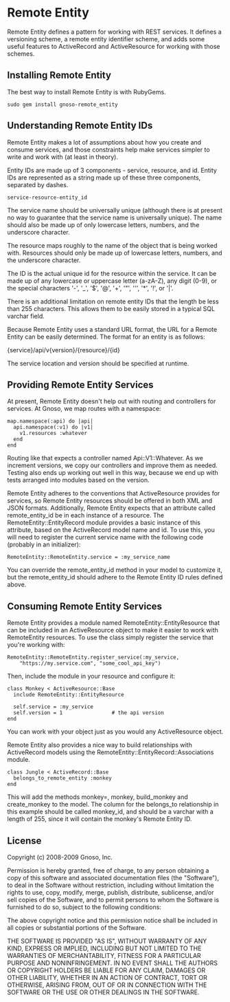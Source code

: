 Remote Entity
=============

Remote Entity defines a pattern for working with REST services. It defines a versioning scheme, a remote entity identifier scheme, and adds some useful features to ActiveRecord and ActiveResource for working with those schemes.

Installing Remote Entity
------------------------
The best way to install Remote Entity is with RubyGems.

    sudo gem install gnoso-remote_entity
    
Understanding Remote Entity IDs
-------------------------------
Remote Entity makes a lot of assumptions about how you create and consume services, and those constraints help make services simpler to write and work with (at least in theory).

Entity IDs are made up of 3 components - service, resource, and id. Entity IDs are represented as a string made up of these three components, separated by dashes.

    service-resource-entity_id

The service name should be universally unique (although there is at present no way to guarantee that the service name is universally unique). The name should also be made up of only lowercase letters, numbers, and the underscore character.

The resource maps roughly to the name of the object that is being worked with. Resources should only be made up of lowercase letters, numbers, and the underscore character.

The ID is the actual unique id for the resource within the service. It can be made up of any lowercase or uppercase letter (a-zA-Z), any digit (0-9), or the special characters '-', '_', '$', '@', '+', '"', ''', '*', '!', or '|'.

There is an additional limitation on remote entity IDs that the length be less than 255 characters. This allows them to be easily stored in a typical SQL varchar field.

Because Remote Entity uses a standard URL format, the URL for a Remote Entity can be easily determined. The format for an entity is as follows:

{service}/api/v{version}/{resource}/{id}

The service location and version should be specified at runtime.

Providing Remote Entity Services
--------------------------------
At present, Remote Entity doesn't help out with routing and controllers for services. At Gnoso, we map routes with a namespace:

    map.namespace(:api) do |api|
      api.namespace(:v1) do |v1|
        v1.resources :whatever
      end
    end

Routing like that expects a controller named Api::V1::Whatever. As we increment versions, we copy our controllers and improve them as needed. Testing also ends up working out well in this way, because we end up with tests arranged into modules based on the version.

Remote Entity adheres to the conventions that ActiveResource provides for services, so Remote Entity resources should be offered in both XML and JSON formats. Additionally, Remote Entity expects that an attribute called remote_entity_id be in each instance of a resource. The RemoteEntity::EntityRecord module provides a basic instance of this attribute, based on the ActiveRecord model name and id. To use this, you will need to register the current service name with the following code (probably in an initializer):

    RemoteEntity::RemoteEntity.service = :my_service_name

You can override the remote_entity_id method in your model to customize it, but the remote_entity_id should adhere to the Remote Entity ID rules defined above.

Consuming Remote Entity Services
--------------------------------
Remote Entity provides a module named RemoteEntity::EntityResource that can be included in an ActiveResource object to make it easier to work with RemoteEntity resources. To use the class simply register the service that you're working with:

    RemoteEntity::RemoteEntity.register_service(:my_service,
        "https://my.service.com", "some_cool_api_key")
        
Then, include the module in your resource and configure it:

    class Monkey < ActiveResource::Base
      include RemoteEntity::EntityResource
      
      self.service = :my_service
      self.version = 1                # the api version
    end
    
You can work with your object just as you would any ActiveResource object.

Remote Entity also provides a nice way to build relationships with ActiveRecord models using the RemoteEntity::EntityRecord::Associations module.

    class Jungle < ActiveRecord::Base
      belongs_to_remote_entity :monkey
    end

This will add the methods monkey=, monkey, build_monkey and create_monkey to the model. The column for the belongs_to relationship in this example should be called monkey_id, and should be a varchar with a length of 255, since it will contain the monkey's Remote Entity ID.

License
-------
Copyright (c) 2008-2009 Gnoso, Inc.

Permission is hereby granted, free of charge, to any person obtaining
a copy of this software and associated documentation files (the
"Software"), to deal in the Software without restriction, including
without limitation the rights to use, copy, modify, merge, publish,
distribute, sublicense, and/or sell copies of the Software, and to
permit persons to whom the Software is furnished to do so, subject to
the following conditions:

The above copyright notice and this permission notice shall be
included in all copies or substantial portions of the Software.

THE SOFTWARE IS PROVIDED "AS IS", WITHOUT WARRANTY OF ANY KIND,
EXPRESS OR IMPLIED, INCLUDING BUT NOT LIMITED TO THE WARRANTIES OF
MERCHANTABILITY, FITNESS FOR A PARTICULAR PURPOSE AND
NONINFRINGEMENT. IN NO EVENT SHALL THE AUTHORS OR COPYRIGHT HOLDERS BE
LIABLE FOR ANY CLAIM, DAMAGES OR OTHER LIABILITY, WHETHER IN AN ACTION
OF CONTRACT, TORT OR OTHERWISE, ARISING FROM, OUT OF OR IN CONNECTION
WITH THE SOFTWARE OR THE USE OR OTHER DEALINGS IN THE SOFTWARE.